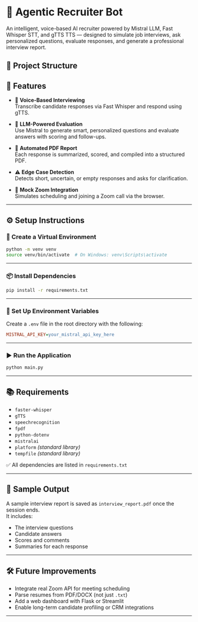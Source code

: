 # 🤖 Agentic Recruiter Bot

An intelligent, voice-based AI recruiter powered by Mistral LLM, Fast Whisper STT, and gTTS TTS — designed to simulate job interviews, ask personalized questions, evaluate responses, and generate a professional interview report.


## 📁 Project Structure


## 🚀 Features

- 🎤 **Voice-Based Interviewing**  
  Transcribe candidate responses via Fast Whisper and respond using gTTS.

- 🧠 **LLM-Powered Evaluation**  
  Use Mistral to generate smart, personalized questions and evaluate answers with scoring and follow-ups.

- 📄 **Automated PDF Report**  
  Each response is summarized, scored, and compiled into a structured PDF.

- ⚠️ **Edge Case Detection**  
  Detects short, uncertain, or empty responses and asks for clarification.

- 🔗 **Mock Zoom Integration**  
  Simulates scheduling and joining a Zoom call via the browser.

---

## ⚙️ Setup Instructions

### 🧪 Create a Virtual Environment

```bash
python -m venv venv
source venv/bin/activate  # On Windows: venv\Scripts\activate
```

---

### 📦 Install Dependencies

```bash
pip install -r requirements.txt
```

---

### 🔐 Set Up Environment Variables

Create a `.env` file in the root directory with the following:

```ini
MISTRAL_API_KEY=your_mistral_api_key_here
```

---

### ▶️ Run the Application

```bash
python main.py
```

---

## 📚 Requirements

- `faster-whisper`
- `gTTS`
- `speechrecognition`
- `fpdf`
- `python-dotenv`
- `mistralai`
- `platform` *(standard library)*
- `tempfile` *(standard library)*

✅ All dependencies are listed in `requirements.txt`

---

## 📄 Sample Output

A sample interview report is saved as `interview_report.pdf` once the session ends.  
It includes:

- The interview questions  
- Candidate answers  
- Scores and comments  
- Summaries for each response  

---

## 🛠️ Future Improvements

- Integrate real Zoom API for meeting scheduling  
- Parse resumes from PDF/DOCX (not just `.txt`)  
- Add a web dashboard with Flask or Streamlit  
- Enable long-term candidate profiling or CRM integrations  

---


